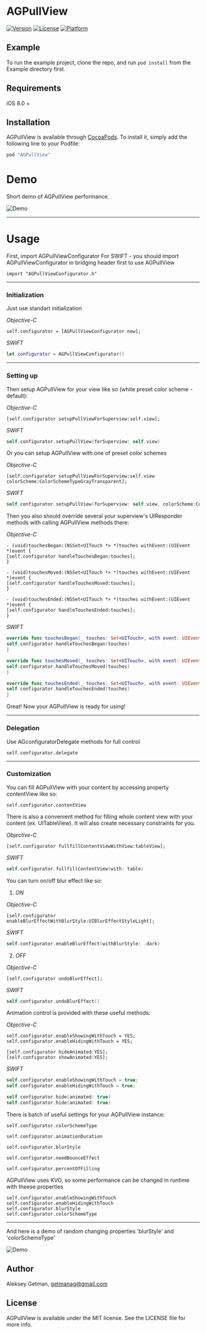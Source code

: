 # AGPullView

[![Version](https://img.shields.io/cocoapods/v/AGPullView.svg?style=flat)](http://cocoapods.org/pods/AGPullView)
[![License](https://img.shields.io/cocoapods/l/AGPullView.svg?style=flat)](http://cocoapods.org/pods/AGPullView)
[![Platform](https://img.shields.io/cocoapods/p/AGPullView.svg?style=flat)](http://cocoapods.org/pods/AGPullView)

## Example

To run the example project, clone the repo, and run `pod install` from the Example directory first.

## Requirements

iOS 8.0 +

## Installation

AGPullView is available through [CocoaPods](http://cocoapods.org). To install
it, simply add the following line to your Podfile:

```ruby
pod "AGPullView"
```

# Demo

Short demo of AGPullView performance.


![Demo](https://s32.postimg.org/vgslyjjed/AGPull_View_demo.gif)


----------


# Usage

First, import AGPullViewConfigurator
For SWIFT - you should import AGPullViewConfigurator in bridging header first to use AGPullView

```ObjC
import "AGPullViewConfigurator.h"
```


----------


### Initialization

Just use standart initialization

*Objective-C*
```ObjC
self.configurator = [AGPullViewConfigurator new];
```
*SWIFT*
```Swift
let configurator = AGPullViewConfigurator()
```


----------


### Setting up
Then setup AGPullView for your view like so (white preset color scheme - default):

*Objective-C*
```ObjC
[self.configurator setupPullViewForSuperview:self.view];
```
*SWIFT*
```Swift
self.configurator.setupPullView(forSuperview: self.view)
```

Or you can setup AGPullView with one of preset color schemes

*Objective-C*
```ObjC
[self.configurator setupPullViewForSuperview:self.view colorScheme:ColorSchemeTypeGrayTransparent];
```
*SWIFT*
```Swift
self.configurator.setupPullView(forSuperview: self.view, colorScheme:ColorSchemeTypeDarkTransparent)
```

Then you also should override several your superview's UIResponder methods with calling AGPullView methods there:

*Objective-C*
```ObjC
- (void)touchesBegan:(NSSet<UITouch *> *)touches withEvent:(UIEvent *)event {
[self.configurator handleTouchesBegan:touches];
}

- (void)touchesMoved:(NSSet<UITouch *> *)touches withEvent:(UIEvent *)event {
[self.configurator handleTouchesMoved:touches];
}

- (void)touchesEnded:(NSSet<UITouch *> *)touches withEvent:(UIEvent *)event {
[self.configurator handleTouchesEnded:touches];
}
```
*SWIFT*
```Swift
override func touchesBegan(_ touches: Set<UITouch>, with event: UIEvent?) {
self.configurator.handleTouchesBegan(touches)
}

override func touchesMoved(_ touches: Set<UITouch>, with event: UIEvent?) {
self.configurator.handleTouchesMoved(touches)
}

override func touchesEnded(_ touches: Set<UITouch>, with event: UIEvent?) {
self.configurator.handleTouchesEnded(touches)
}
```

Great! Now your AGPullView is ready for using!


----------


### Delegation

Use AGconfiguratorDelegate methods for full control
```ObjC
self.configurator.delegate
```


----------


### Customization
You can fill AGPullView with your content by accessing property contentView like so:
```ObjC
self.configurator.contentView
```

There is also a convenient method for filling whole content view with your content (ex. UITableView). It will also create necessary constraints for you.

*Objective-C*
```ObjC
[self.configurator fullfillContentViewWithView:tableView];
```
*SWIFT*
```Swift
self.configurator.fullfillContentView(with: table)
```

You can turn on/off blur effect like so: 

1) *ON*

*Objective-C*
```ObjC
[self.configurator enableBlurEffectWithBlurStyle:UIBlurEffectStyleLight];
```
*SWIFT*
```Swift
self.configurator.enableBlurEffect(withBlurStyle: .dark)
```
2) *OFF*

*Objective-C*
```ObjC
[self.configurator undoBlurEffect];
```
*SWIFT*
```Swift
self.configurator.undoBlurEffect()
```

Animation control is provided with these useful methods:

*Objective-C*
```ObjC
self.configurator.enableShowingWithTouch = YES;
self.configurator.enableHidingWithTouch = YES;

[self.configurator hideAnimated:YES];
[self.configurator showAnimated:YES];
```
*SWIFT*
```Swift
self.configurator.enableShowingWithTouch = true;
self.configurator.enableHidingWithTouch = true;

self.configurator.hide(animated: true)
self.configurator.hide(animated: true)
```

There is batch of useful settings for your AGPullView instance:
```ObjC
self.configurator.colorSchemeType

self.configurator.animationDuration

self.configurator.blurStyle

self.configurator.needBounceEffect

self.configurator.percentOfFilling
```

AGPullView uses KVO, so some performance can be changed in runtime with theese properties
```ObjC
self.configurator.enableShowingWithTouch
self.configurator.enableHidingWithTouch
self.configurator.blurStyle
self.configurator.colorSchemeType
```


----------


And here is a demo of random changing properties 'blurStyle' and 'colorSchemeType'

![Demo](https://media.giphy.com/media/2AmsmlYktMzFS/giphy.gif)

## Author

Aleksey Getman, getmanag@gmail.com

## License

AGPullView is available under the MIT license. See the LICENSE file for more info.
